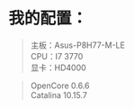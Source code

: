 # 我的配置：
> 主板：Asus-P8H77-M-LE   
> CPU：I7 3770  
> 显卡：HD4000  
  
> OpenCore 0.6.6  
> Catalina 10.15.7  
